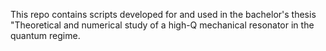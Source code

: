 This repo contains scripts developed for and used in the bachelor's thesis "Theoretical and numerical study of a high-Q mechanical resonator in the quantum regime.
